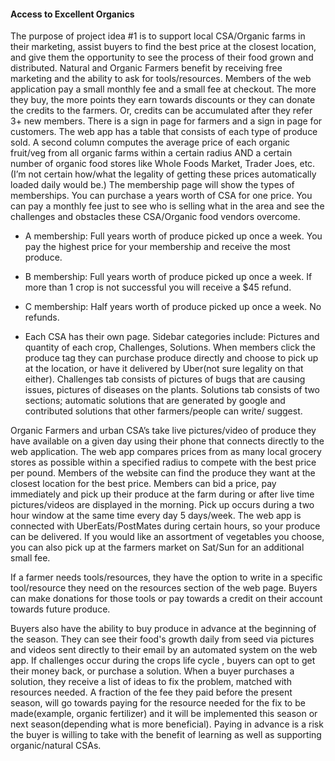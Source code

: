 #### Access to Excellent Organics 
The purpose of project idea #1 is to support local CSA/Organic farms in their marketing, assist buyers to find the best price at the closest location, and give them the opportunity to see the process of their food grown and distributed. Natural and Organic Farmers benefit by receiving free marketing and the ability to ask for tools/resources. Members of the web application pay a small monthly fee and a small fee at checkout. The more they buy, the more points they earn towards discounts or they can donate the credits to the farmers. Or, credits can be accumulated after they refer 3+ new members.
There is a sign in page for farmers and a sign in page for customers. 
The web app has a table that consists of each type of produce sold. A second column computes the average price of each organic fruit/veg from all organic farms within a certain radius AND a certain number of organic food stores like Whole Foods Market, Trader Joes, etc. (I’m not certain how/what the legality of getting these prices automatically loaded daily would be.) 
The membership page will show the types of memberships. You can purchase a years worth of CSA for one price. You can pay a monthly fee just to see who is selling what in the area and see the challenges and obstacles these CSA/Organic food vendors overcome.
* A membership: Full years worth of produce picked up once a week. You pay the highest price for your membership and receive the most produce. 
* B membership: Full years worth of produce picked up once a week. If more than 1 crop is not successful you will receive a $45 refund.   
* C membership: Half years worth of produce picked up once a week. No refunds. 

* Each CSA has their own page. Sidebar categories include: Pictures and quantity of each crop, Challenges, Solutions. 
When members click the produce tag they can purchase produce directly and choose to pick up at the location, or have it delivered by Uber(not sure legality on that either). 
Challenges tab consists of pictures of bugs that are causing issues, pictures of diseases on the plants. 
Solutions tab consists of two sections; automatic solutions that are generated by google and contributed solutions that other farmers/people can write/ suggest. 


Organic Farmers and urban CSA’s take live pictures/video of produce they have available on a given day using their phone that connects directly to the web application. The web app compares prices from as many local grocery stores as possible within a specified radius to compete with the best price per pound. Members of the website can find the produce they want at the closest location for the best price. Members can bid a price, pay immediately and pick up their produce at the farm during or after live time pictures/videos are displayed in the morning. Pick up occurs during a two hour window at the same time every day 5 days/week. The web app is connected with UberEats/PostMates during certain hours, so your produce can be delivered. If you would like an assortment of vegetables you choose, you can also pick up at the farmers market on Sat/Sun for an additional small fee. 

If a farmer needs tools/resources, they have the option to write in a specific tool/resource they need on the resources section of the web page. Buyers can make donations for those tools or pay towards a credit on their account towards future produce. 

Buyers also have the ability to buy produce in advance at the beginning of the season. They can see their food's growth daily from seed via pictures and videos sent directly to their email by an automated system on the web app. If challenges occur during the crops life cycle , buyers can opt to get their money back, or purchase a solution. When a buyer purchases a solution, they receive a list of ideas to fix the problem, matched with resources needed. A fraction of the fee they paid before the present season, will go towards paying for the resource needed for the fix to be made(example, organic fertilizer) and it will be implemented this season or next season(depending what is more beneficial). Paying in advance is a risk the buyer is willing to take with the benefit of learning as well as supporting organic/natural CSAs. 
